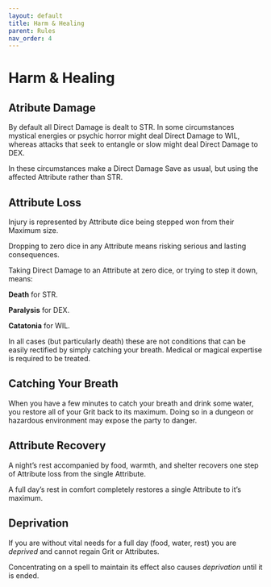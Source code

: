 ```yaml
---
layout: default
title: Harm & Healing
parent: Rules
nav_order: 4
---
```


# Harm & Healing

## Atribute Damage

By default all Direct Damage is dealt to STR. In some circumstances mystical energies or psychic horror might deal Direct Damage to WIL, whereas attacks that seek to entangle or slow might deal Direct Damage to DEX.

In these circumstances make a Direct Damage Save as usual, but using the affected Attribute rather than STR.

## Attribute Loss

Injury is represented by Attribute dice being stepped won from their Maximum size.

Dropping to zero dice in any Attribute means risking serious and lasting consequences.

Taking Direct Damage to an Attribute at zero dice, or trying to step it down, means:

**Death** for STR.

**Paralysis** for DEX.

**Catatonia** for WIL.

In all cases (but particularly death) these are not conditions that can be easily rectified by simply catching your breath. Medical or magical expertise is required to be treated.

## Catching Your Breath

When you have a few minutes to catch your breath and drink some water, you restore all of your Grit back to its maximum. Doing so in a dungeon or hazardous environment may expose the party to danger.

## Attribute Recovery

A night’s rest accompanied by food, warmth, and shelter recovers one step of Attribute loss from the single Attribute.

A full day’s rest in comfort completely restores a single Attribute to it’s maximum.

## Deprivation

If you are without vital needs for a full day (food, water, rest) you are *deprived* and cannot regain Grit or Attributes.

Concentrating on a spell to maintain its effect also causes *deprivation* until it is ended.